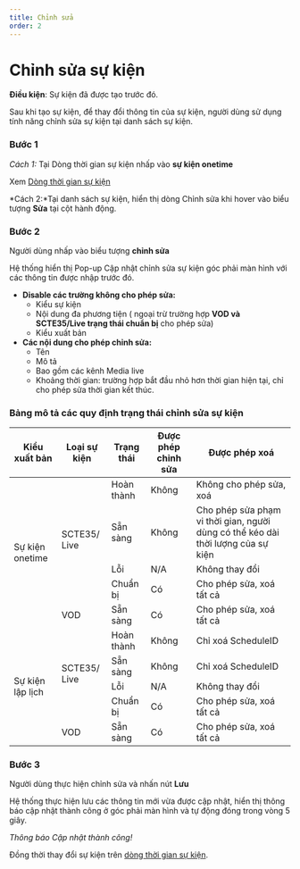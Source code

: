 ```yaml
---
title: Chỉnh sửa
order: 2
---
```

# Chỉnh sửa sự kiện
**Điều kiện**: Sự kiện đã được tạo trước đó.

Sau khi tạo sự kiện, để thay đổi thông tin của sự kiện, người dùng sử dụng tính năng chỉnh sửa sự kiện tại danh sách sự kiện.

### Bước 1

*Cách 1:* Tại Dòng thời gian sự kiện nhấp vào **sự kiện onetime**

Xem [Dòng thời gian sự kiện](../../a-open-detail#hiển-thị)

*Cách 2:*Tại danh sách sự kiện, hiển thị dòng Chỉnh sửa khi hover vào biểu tượng **Sửa** tại cột hành động.

### Bước 2 
Người dùng nhấp vào biểu tượng **chỉnh sửa** 

 Hệ thống hiển thị Pop-up Cập nhật chỉnh sửa sự kiện góc phải màn hình với các thông tin được nhập trước đó.
 
 <!-- ![]() -->

- **Disable các trường không cho phép sửa:**
    - Kiểu sự kiện
    - Nội dung đa phương tiện ( ngoại trừ trường hợp **VOD và SCTE35/Live trạng thái chuẩn bị** cho phép sửa)
    - Kiểu xuất bản
- **Các nội dung cho phép chỉnh sửa:**
   - Tên
   - Mô tả
   - Bao gồm các kênh Media live
   - Khoảng thời gian: trường hợp bắt đầu nhỏ hơn thời gian hiện tại, chỉ cho phép sửa thời gian kết thúc.


### Bảng mô tả các quy định trạng thái chỉnh sửa sự kiện 


<table class="tg">
<thead>
  <tr>
    <th class="tg-0pky"><span style="font-weight:bold">Kiểu xuất bản</span></th>
    <th class="tg-0pky"><span style="font-weight:bold">Loại sự kiện</span></th>
    <th class="tg-0pky"><span style="font-weight:bold">Trạng thái</span></th>
    <th class="tg-0pky"><span style="font-weight:bold">Được phép chỉnh sửa</span></th>
    <th class="tg-0pky"><span style="font-weight:bold">Được phép xoá</span></th>
  </tr>
</thead>
<tbody>
<tr>
    <td class="tg-0pky" rowspan="6">Sự kiện onetime</td>
  </tr>

  <tr>
    <td class="tg-0pky" rowspan="4">SCTE35/ Live</td>
    <td class="tg-0pky">Hoàn thành</td>
    <td class="tg-0pky">Không</td>
    <td class="tg-0pky">Không cho phép sửa, xoá</td>
  </tr>
  <tr>
    <td class="tg-0pky">Sẵn sàng</td>
    <td class="tg-0pky">Không</td>
    <td class="tg-0pky">Cho phép sửa phạm vi thời gian, người dùng có thể kéo dài thời lượng của sự kiện</td>
  </tr>
  <tr>
    <td class="tg-0pky">Lỗi</td>
    <td class="tg-0pky">N/A</td>
    <td class="tg-0pky">Không thay đổi</td>
  </tr>
  <tr>
    <td class="tg-0pky">Chuẩn bị</td>
    <td class="tg-0pky">Có</td>
    <td class="tg-0pky">Cho phép sửa, xoá tất cả</td>
  </tr>
  <tr>
    <td class="tg-0pky">VOD</td>
    <td class="tg-0pky">Sẵn sàng</td>
    <td class="tg-0pky">Có</td>
    <td class="tg-0pky">Cho phép sửa, xoá tất cả</td>
  </tr>
<tr>
    <td class="tg-0pky" rowspan="6">Sự kiện lập lịch</td>
  </tr>
  <tr>
    <td class="tg-0pky" rowspan="4">SCTE35/ Live</td>
    <td class="tg-0pky">Hoàn thành</td>
    <td class="tg-0pky">Không</td>
    <td class="tg-0pky">Chỉ xoá ScheduleID</td>
  </tr>
  <tr>
    <td class="tg-0pky">Sẵn sàng</td>
    <td class="tg-0pky">Không</td>
    <td class="tg-0pky">Chỉ xoá ScheduleID</td>
  </tr>
  <tr>
    <td class="tg-0pky">Lỗi</td>
    <td class="tg-0pky">N/A</td>
    <td class="tg-0pky">Không thay đổi</td>
  </tr>
  <tr>
    <td class="tg-0pky">Chuẩn bị</td>
    <td class="tg-0pky">Có</td>
    <td class="tg-0pky">Cho phép sửa, xoá tất cả</td>
  </tr>
  <tr>
    <td class="tg-0pky">VOD</td>
    <td class="tg-0pky">Sẵn sàng</td>
    <td class="tg-0pky">Có</td>
    <td class="tg-0pky">Cho phép sửa, xoá tất cả</td>
  </tr>


</tbody>
</table>


### Bước 3
Người dùng thực hiện chỉnh sửa và nhấn nút **Lưu** 

Hệ thống thực hiện lưu các thông tin mới vừa được cập nhật, hiển thị thông báo cập nhật thành công ở góc phải màn hình và tự động đóng trong vòng 5 giây.
 
  <!-- ![]() -->

 *Thông báo Cập nhật thành công!*

Đồng thời thay đổi sự kiện trên [dòng thời gian sự kiện](../../a-open-detail#hiển-thị).